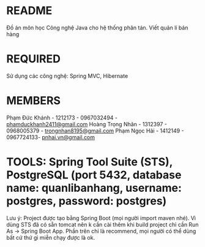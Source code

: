 # README #
Đồ án môn học Công nghệ Java cho hệ thống phân tán. Viết quản lí bán hàng

# REQUIRED
Sử dụng các công nghệ: Spring MVC, Hibernate

# MEMBERS
Phạm Đức Khánh - 1212173 - 0967032494 - phamduckhanh2411@gmail.com
Hoàng Trọng Nhân - 1312397	- 0968005379 - trongnhan8195@gmail.com
Phạm Ngọc Hải  - 1412149 - 0967724133- pnhai.vn@gmail.com

# TOOLS: Spring Tool Suite (STS), PostgreSQL (port 5432, database name: quanlibanhang, username: postgres, password: postgres)
Lưu ý: Project được tạo bằng Spring Boot (mọi người import maven nhé). Vì dùng STS đã có sẵn tomcat nên k cần cài thêm
khi build project chỉ cần Run As -> Spring Boot App.
Phần trên chỉ là recommend, mọi người có thể dùng bất cứ thứ gì miễn chạy được là ok.

